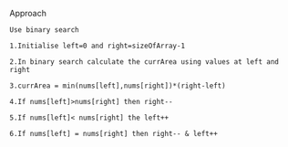 Approach

    Use binary search 

    1.Initialise left=0 and right=sizeOfArray-1

    2.In binary search calculate the currArea using values at left and right

    3.currArea = min(nums[left],nums[right])*(right-left)

    4.If nums[left]>nums[right] then right--

    5.If nums[left]< nums[right] the left++

    6.If nums[left] = nums[right] then right-- & left++